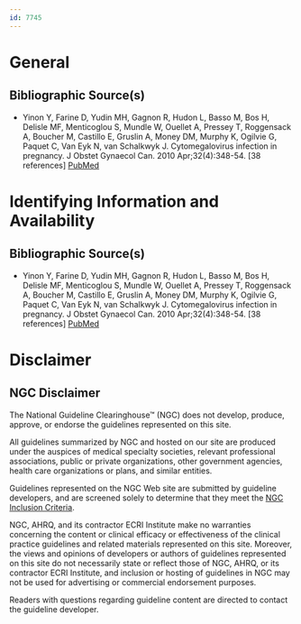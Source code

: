 ```yaml
---
id: 7745
---
```


# General

## Bibliographic Source(s)

- Yinon Y, Farine D, Yudin MH, Gagnon R, Hudon L, Basso M, Bos H, Delisle MF, Menticoglou S, Mundle W, Ouellet A, Pressey T, Roggensack A, Boucher M, Castillo E, Gruslin A, Money DM, Murphy K, Ogilvie G, Paquet C, Van Eyk N, van Schalkwyk J. Cytomegalovirus infection in pregnancy. J Obstet Gynaecol Can. 2010 Apr;32(4):348-54. [38 references] [ PubMed ](http://www.ncbi.nlm.nih.gov/entrez/query.fcgi?cmd=Retrieve&db=pubmed&dopt=Abstract&list_uids=20500943)

# Identifying Information and Availability

## Bibliographic Source(s)

- Yinon Y, Farine D, Yudin MH, Gagnon R, Hudon L, Basso M, Bos H, Delisle MF, Menticoglou S, Mundle W, Ouellet A, Pressey T, Roggensack A, Boucher M, Castillo E, Gruslin A, Money DM, Murphy K, Ogilvie G, Paquet C, Van Eyk N, van Schalkwyk J. Cytomegalovirus infection in pregnancy. J Obstet Gynaecol Can. 2010 Apr;32(4):348-54. [38 references] [ PubMed ](http://www.ncbi.nlm.nih.gov/entrez/query.fcgi?cmd=Retrieve&db=pubmed&dopt=Abstract&list_uids=20500943)

# Disclaimer

## NGC Disclaimer

The National Guideline Clearinghouse™ (NGC) does not develop, produce, approve, or endorse the guidelines represented on this site.

All guidelines summarized by NGC and hosted on our site are produced under the auspices of medical specialty societies, relevant professional associations, public or private organizations, other government agencies, health care organizations or plans, and similar entities.

Guidelines represented on the NGC Web site are submitted by guideline developers, and are screened solely to determine that they meet the [NGC Inclusion Criteria](/help-and-about/summaries/inclusion-criteria).

NGC, AHRQ, and its contractor ECRI Institute make no warranties concerning the content or clinical efficacy or effectiveness of the clinical practice guidelines and related materials represented on this site. Moreover, the views and opinions of developers or authors of guidelines represented on this site do not necessarily state or reflect those of NGC, AHRQ, or its contractor ECRI Institute, and inclusion or hosting of guidelines in NGC may not be used for advertising or commercial endorsement purposes.

Readers with questions regarding guideline content are directed to contact the guideline developer.

